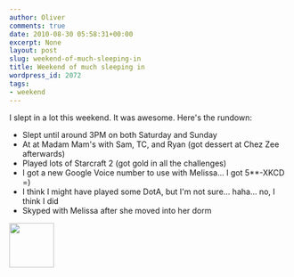 ```yaml
---
author: Oliver
comments: true
date: 2010-08-30 05:58:31+00:00
excerpt: None
layout: post
slug: weekend-of-much-sleeping-in
title: Weekend of much sleeping in
wordpress_id: 2072
tags:
- weekend
---
```


I slept in a lot this weekend.  It was awesome. Here's the rundown:
<ul>
<li>Slept until around 3PM on both Saturday and Sunday</li>
<li>At at Madam Mam's with Sam, TC, and Ryan (got dessert at Chez Zee afterwards)</li>
<li>Played lots of Starcraft 2 (got gold in all the challenges)</li>
<li>I got a new Google Voice number to use with Melissa... I got 5**-XKCD =)</li>
<li>I think I might have played some DotA, but I'm not sure... haha... no, I think I did</li>
<li>Skyped with Melissa after she moved into her dorm</li>
</ul>

<a href="https://www.owiber.com/?attachment_id=2077" rel="attachment wp-att-2077"><img src="https://www.owiber.com/wp-content/uploads/2010/08/skype1-80x80.png" alt="" title="skype" width="80" height="80" class="alignnone size-thumbnail wp-image-2077" /></a>